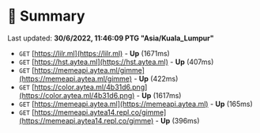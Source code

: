 # 📖 Summary
Last updated: **30/6/2022, 11:46:09 PTG "Asia/Kuala_Lumpur"**

- `GET` [https://lilr.ml](https://lilr.ml) - **Up** (1671ms)
- `GET` [https://hst.aytea.ml](https://hst.aytea.ml) - **Up** (407ms)
- `GET` [https://memeapi.aytea.ml/gimme](https://memeapi.aytea.ml/gimme) - **Up** (422ms)
- `GET` [https://color.aytea.ml/4b31d6.png](https://color.aytea.ml/4b31d6.png) - **Up** (1617ms)
- `GET` [https://memeapi.aytea.ml](https://memeapi.aytea.ml) - **Up** (165ms)
- `GET` [https://memeapi.aytea14.repl.co/gimme](https://memeapi.aytea14.repl.co/gimme) - **Up** (396ms)
